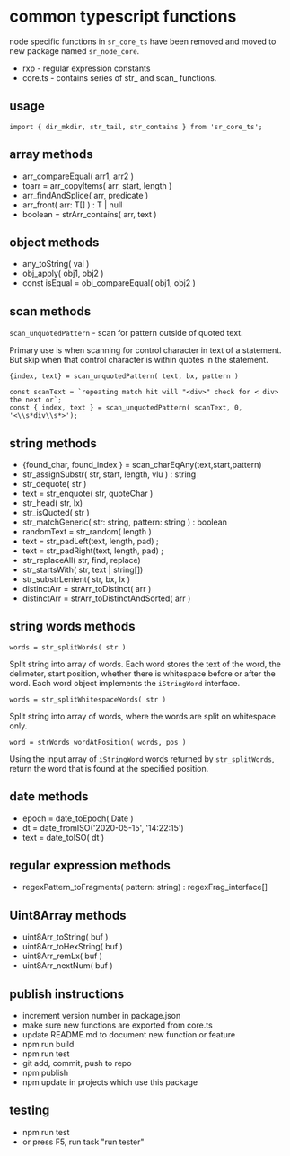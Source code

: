 # common typescript functions

node specific functions in `sr_core_ts` have been removed and moved to new package named `sr_node_core`. 

* rxp - regular expression constants
* core.ts - contains series of str_ and scan_ functions.

## usage
```
import { dir_mkdir, str_tail, str_contains } from 'sr_core_ts';

```

## array methods
* arr_compareEqual<T>( arr1, arr2 )
* toarr = arr_copyItems( arr, start, length )
* arr_findAndSplice( arr, predicate )
* arr_front<T>( arr: T[] ) : T | null
* boolean = strArr_contains( arr, text )

## object methods
* any_toString( val )
* obj_apply( obj1, obj2 )
* const isEqual = obj_compareEqual( obj1, obj2 )

## scan methods

`scan_unquotedPattern` - scan for pattern outside of quoted text. 

Primary use is when scanning for control character in text of a statement. But skip when that control character is within quotes in the statement. 

```
{index, text} = scan_unquotedPattern( text, bx, pattern )
```

```
const scanText = `repeating match hit will "<div>" check for < div> the next or`;
const { index, text } = scan_unquotedPattern( scanText, 0, '<\\s*div\\s*>');
```

## string methods
* {found_char, found_index } = scan_charEqAny(text,start,pattern)
* str_assignSubstr( str, start, length, vlu ) : string
* str_dequote( str )
* text = str_enquote( str, quoteChar )
* str_head( str, lx)
* str_isQuoted( str )
* str_matchGeneric( str: string, pattern: string ) : boolean
* randomText = str_random( length ) 
* text = str_padLeft(text, length, pad) ;
* text = str_padRight(text, length, pad) ;
* str_replaceAll( str, find, replace)
* str_startsWith( str, text | string[])
* str_substrLenient( str, bx, lx )
* distinctArr = strArr_toDistinct( arr )
* distinctArr = strArr_toDistinctAndSorted( arr )

## string words methods

`words = str_splitWords( str )`

Split string into array of words. Each word stores the text of the word, the delimeter, start position, whether there is whitespace before or after the word.  Each word object implements the `iStringWord` interface.

`words = str_splitWhitespaceWords( str )`

Split string into array of words, where the words are split on whitespace only.

`word = strWords_wordAtPosition( words, pos )`

Using the input array of `iStringWord` words returned by `str_splitWords`, return the word that is found at the specified position.

## date methods
* epoch = date_toEpoch( Date )
* dt = date_fromISO('2020-05-15', '14:22:15')
* text = date_toISO( dt )

## regular expression methods
* regexPattern_toFragments( pattern: string) : regexFrag_interface[]

## Uint8Array methods
* uint8Arr_toString( buf )
* uint8Arr_toHexString( buf )
* uint8Arr_remLx( buf )
* uint8Arr_nextNum( buf )

## publish instructions
* increment version number in package.json
* make sure new functions are exported from core.ts
* update README.md to document new function or feature
* npm run build
* npm run test
* git add, commit, push to repo
* npm publish
* npm update in projects which use this package

## testing 
* npm run test
* or press F5, run task "run tester"
